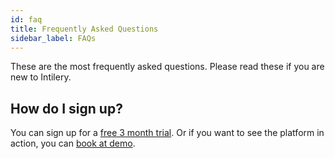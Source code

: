 ```yaml
---
id: faq
title: Frequently Asked Questions
sidebar_label: FAQs
---
```


These are the most frequently asked questions. Please read these if you are new to Intilery. 

## How do I sign up?

You can sign up for a [free 3 month trial](https://www.intilery.com/trial). 
Or if you want to see the platform in action, you can [book at demo](https://www.intilery.com/book-a-demo).
